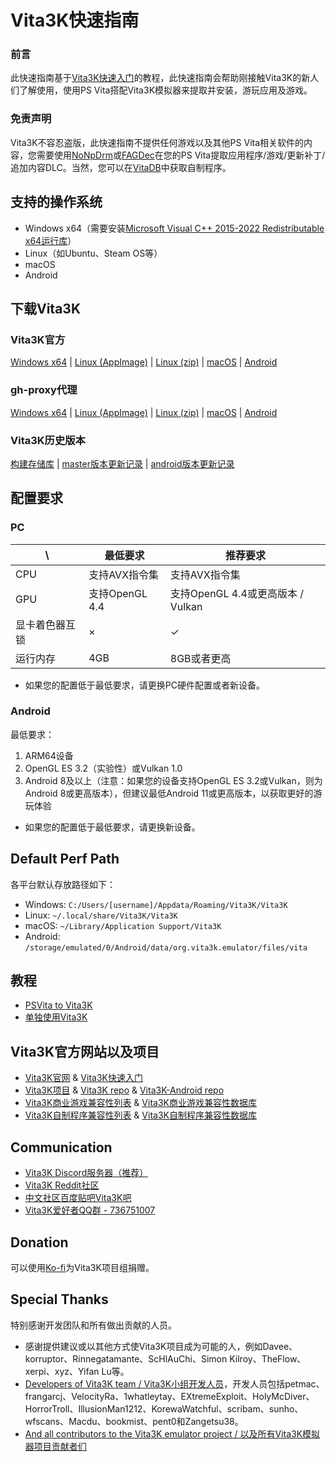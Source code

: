 # Vita3K快速指南
### 前言
此快速指南基于[Vita3K快速入门](https://vita3k.org/quickstart)的教程，此快速指南会帮助刚接触Vita3K的新人们了解使用，使用PS Vita搭配Vita3K模拟器来提取并安装，游玩应用及游戏。

### 免责声明
Vita3K不容忍盗版，此快速指南不提供任何游戏以及其他PS Vita相关软件的内容，您需要使用[NoNpDrm](https://github.com/TheOfficialFloW/NoNpDrm)或[FAGDec](https://github.com/CelesteBlue-dev/PSVita-RE-tools/tree/master/FAGDec/build)在您的PS Vita提取应用程序/游戏/更新补丁/追加内容DLC。当然，您可以在[VitaDB](https://vitadb.rinnegatamante.it)中获取自制程序。

## 支持的操作系统
- Windows x64（需要安装[Microsoft Visual C++ 2015-2022 Redistributable x64运行库](https://aka.ms/vs/17/release/vc_redist.x64.exe)）
- Linux（如Ubuntu、Steam OS等）
- macOS
- Android

## 下载Vita3K
### Vita3K官方
[Windows x64](https://github.com/Vita3K/Vita3K/releases/download/continuous/windows-latest.zip) | 
[Linux (AppImage)](https://github.com/Vita3K/Vita3K/releases/download/continuous/Vita3K-x86_64.AppImage) | 
[Linux (zip)](https://github.com/Vita3K/Vita3K/releases/download/continuous/ubuntu-latest.zip) | 
[macOS](https://github.com/Vita3K/Vita3K/releases/download/continuous/macos-latest.dmg) |
[Android](https://github.com/Vita3K/Vita3K-Android/releases/download/v12/vita3k-android-release-12.apk)

### gh-proxy代理
[Windows x64](https://gh-proxy.com/github.com/Vita3K/Vita3K/releases/download/continuous/windows-latest.zip)  | 
[Linux (AppImage)](https://gh-proxy.com/github.com/Vita3K/Vita3K/releases/download/continuous/Vita3K-x86_64.AppImage)  | 
[Linux (zip)](https://gh-proxy.com/github.com/Vita3K/Vita3K/releases/download/continuous/ubuntu-latest.zip) | 
[macOS](https://gh-proxy.com/github.com/Vita3K/Vita3K/releases/download/continuous/macos-latest.dmg) | 
[Android](https://gh-proxy.com/github.com/Vita3K/Vita3K-Android/releases/download/v12/vita3k-android-release-12.apk)

### Vita3K历史版本
[构建存储库](https://github.com/Vita3K/Vita3K-builds/releases) | 
[master版本更新记录](https://github.com/Vita3K/Vita3K/commits/master) | 
[android版本更新记录](https://github.com/Vita3K/Vita3K-Android/commits/android/)

## 配置要求
### PC

\ | 最低要求 | 推荐要求 
--- | --- | --- 
CPU | 支持AVX指令集 | 支持AVX指令集 
GPU | 支持OpenGL 4.4 | 支持OpenGL 4.4或更高版本 / Vulkan
显卡着色器互锁 | × | ✓ 
运行内存 | 4GB | 8GB或者更高 

- 如果您的配置低于最低要求，请更换PC硬件配置或者新设备。

### Android
最低要求：
1. ARM64设备
2. OpenGL ES 3.2（实验性）或Vulkan 1.0
3. Android 8及以上（注意：如果您的设备支持OpenGL ES 3.2或Vulkan，则为Android 8或更高版本），但建议最低Android 11或更高版本，以获取更好的游玩体验

- 如果您的配置低于最低要求，请更换新设备。

## Default Perf Path
各平台默认存放路径如下：
- Windows: `C:/Users/[username]/Appdata/Roaming/Vita3K/Vita3K`
- Linux: `~/.local/share/Vita3K/Vita3K`
- macOS: `~/Library/Application Support/Vita3K`
- Android: `/storage/emulated/0/Android/data/org.vita3k.emulator/files/vita`

## 教程
- [PSVita to Vita3K](http://croden1999.github.io/Vita3K-Quick-Guide/psvita-to-vita3k)
- [单独使用Vita3K](http://croden1999.github.io/Vita3K-Quick-Guide/vita3k)

## Vita3K官方网站以及项目
- [Vita3K官网](https://vita3k.org) & [Vita3K快速入门](https://vita3k.org/quickstart)
- [Vita3K项目](https://github.com/Vita3K) & [Vita3K repo](https://github.com/Vita3K/Vita3K) & [Vita3K-Android repo](https://github.com/Vita3K/Vita3K-Android)
- [Vita3K商业游戏兼容性列表](https://vita3k.org/compatibility) & [Vita3K商业游戏兼容性数据库](https://github.com/Vita3K/compatibility/issues)
- [Vita3K自制程序兼容性列表](https://vita3k.org/compatibility-homebrew) & [Vita3K自制程序兼容性数据库](https://github.com/Vita3K/homebrew-compatibility/issues)

## Communication
- [Vita3K Discord服务器（推荐）](https://discord.gg/MaWhJVH)
- [Vita3K Reddit社区](https://www.reddit.com/r/vita3k)
- [中文社区百度贴吧Vita3K吧](https://tieba.baidu.com/f?kw=vita3k&fr=index)
- [Vita3K爱好者QQ群 - 736751007](https://jq.qq.com/?_wv=1027&k=cg1vogjK)

## Donation
可以使用[Ko-fi](https://ko-fi.com/vita3k)为Vita3K项目组捐赠。

## Special Thanks
特别感谢开发团队和所有做出贡献的人员。
- 感谢提供建议或以其他方式使Vita3K项目成为可能的人，例如Davee、korruptor、Rinnegatamante、ScHlAuChi、Simon Kilroy、TheFlow、xerpi、xyz、Yifan Lu等。
- [Developers of Vita3K team / Vita3K小组开发人员](https://github.com/Vita3K)，开发人员包括petmac、frangarcj、VelocityRa、1whatleytay、EXtremeExploit、HolyMcDiver、HorrorTroll、IllusionMan1212、KorewaWatchful、scribam、sunho、wfscans、Macdu、bookmist、pent0和Zangetsu38。
- [And all contributors to the Vita3K emulator project / 以及所有Vita3K模拟器项目贡献者们](https://github.com/Vita3K/Vita3K/graphs/contributors)
